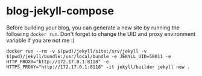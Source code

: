 # blog-jekyll-compose

Before building your blog, you can generate a new site by running the following `docker run`. Don't forget to change the UID and proxy environment variable if you are not me :)

```
docker run --rm -v $(pwd)/jekyll/site:/srv/jekyll -v $(pwd)/jekyll/bundle:/usr/local/bundle -e JEKYLL_UID=50011 -e HTTP_PROXY="http://172.17.0.1:8118" -e HTTPS_PROXY="http://172.17.0.1:8118" -it jekyll/builder jekyll new .
```
